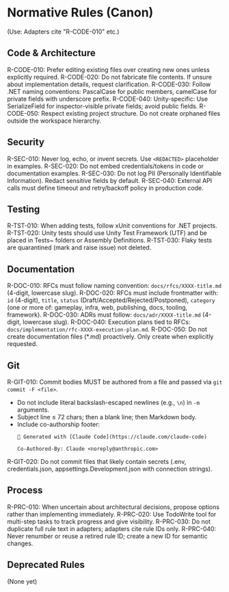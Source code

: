 # Normative Rules (Canon)

(Use: Adapters cite "R-CODE-010" etc.)

## Code & Architecture
R-CODE-010: Prefer editing existing files over creating new ones unless explicitly required.
R-CODE-020: Do not fabricate file contents. If unsure about implementation details, request clarification.
R-CODE-030: Follow .NET naming conventions: PascalCase for public members, camelCase for private fields with underscore prefix.
R-CODE-040: Unity-specific: Use SerializeField for inspector-visible private fields; avoid public fields.
R-CODE-050: Respect existing project structure. Do not create orphaned files outside the workspace hierarchy.

## Security
R-SEC-010: Never log, echo, or invent secrets. Use `<REDACTED>` placeholder in examples.
R-SEC-020: Do not embed credentials/tokens in code or documentation examples.
R-SEC-030: Do not log PII (Personally Identifiable Information). Redact sensitive fields by default.
R-SEC-040: External API calls must define timeout and retry/backoff policy in production code.

## Testing
R-TST-010: When adding tests, follow xUnit conventions for .NET projects.
R-TST-020: Unity tests should use Unity Test Framework (UTF) and be placed in Tests~ folders or Assembly Definitions.
R-TST-030: Flaky tests are quarantined (mark and raise issue) not deleted.

## Documentation
R-DOC-010: RFCs must follow naming convention: `docs/rfcs/XXXX-title.md` (4-digit, lowercase slug).
R-DOC-020: RFCs must include frontmatter with: `id` (4-digit), `title`, `status` (Draft/Accepted/Rejected/Postponed), `category` (one or more of: gameplay, infra, web, publishing, docs, tooling, framework).
R-DOC-030: ADRs must follow: `docs/adr/XXXX-title.md` (4-digit, lowercase slug).
R-DOC-040: Execution plans tied to RFCs: `docs/implementation/rfc-XXXX-execution-plan.md`.
R-DOC-050: Do not create documentation files (*.md) proactively. Only create when explicitly requested.

## Git
R-GIT-010: Commit bodies MUST be authored from a file and passed via `git commit -F <file>`.
  - Do not include literal backslash-escaped newlines (e.g., `\n`) in `-m` arguments.
  - Subject line ≤ 72 chars; then a blank line; then Markdown body.
  - Include co-authorship footer:
    ```
    🤖 Generated with [Claude Code](https://claude.com/claude-code)

    Co-Authored-By: Claude <noreply@anthropic.com>
    ```
R-GIT-020: Do not commit files that likely contain secrets (.env, credentials.json, appsettings.Development.json with connection strings).

## Process
R-PRC-010: When uncertain about architectural decisions, propose options rather than implementing immediately.
R-PRC-020: Use TodoWrite tool for multi-step tasks to track progress and give visibility.
R-PRC-030: Do not duplicate full rule text in adapters; adapters cite rule IDs only.
R-PRC-040: Never renumber or reuse a retired rule ID; create a new ID for semantic changes.

## Deprecated Rules
(None yet)
